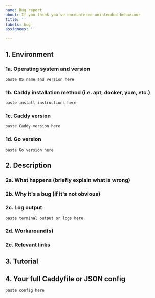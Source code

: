 ```yaml
---
name: Bug report
about: If you think you've encountered unintended behaviour
title: ''
labels: bug
assignees: ''

---
```


<!-- Please include as much information as you can. Please do not redact any information. Domain names are public knowledge, it'll only hinder our ability to help you if you redact them. Please read the following post: https://caddy.community/t/how-to-get-help-with-caddy-more-effectively/5222 -->


## 1. Environment

### 1a. Operating system and version

```
paste OS name and version here
```

### 1b. Caddy installation method (i.e. apt, docker, yum, etc.)
```
paste install instructions here
```


### 1c. Caddy version
<!-- Run `caddy version`, or provide the commit SHA if built from source -->

```
paste Caddy version here
```


### 1d. Go version
<!-- Only needed if Caddy was built from source; run `go version` -->

```
paste Go version here
```


## 2. Description

### 2a. What happens (briefly explain what is wrong)




### 2b. Why it's a bug (if it's not obvious)




### 2c. Log output
<!-- Please provide Caddy's stdout, or `journalctl -u caddy` if run as systemd service -->

```
paste terminal output or logs here
```



### 2d. Workaround(s)




### 2e. Relevant links
<!-- Documentation pages, discussion threads, guides followed, etc. -->




## 3. Tutorial
<!-- Explain the minimal steps required to reproduce the bug; commands to run, HTTP requests with "curl -v" that show the behaviour, etc. -->




## 4. Your full Caddyfile or JSON config
<!-- If using a Caddyfile, please use the built-in `caddy fmt` command to format your config before pasting -->

```
paste config here
```
